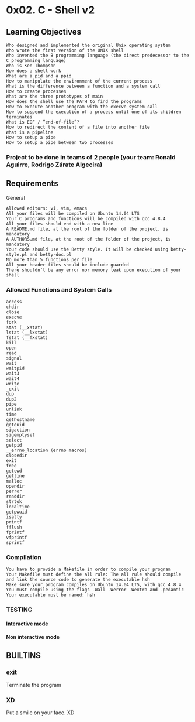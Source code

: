 # 0x02. C - Shell v2
## Learning Objectives

    Who designed and implemented the original Unix operating system
    Who wrote the first version of the UNIX shell
    Who invented the B programming language (the direct predecessor to the C programming language)
    Who is Ken Thompson
    How does a shell work
    What are a pid and a ppid
    How to manipulate the environment of the current process
    What is the difference between a function and a system call
    How to create processes
    What are the three prototypes of main
    How does the shell use the PATH to find the programs
    How to execute another program with the execve system call
    How to suspend the execution of a process until one of its children terminates
    What is EOF / “end-of-file”?
    How to redirect the content of a file into another file
    What is a pipeline
    How to setup a pipe
    How to setup a pipe between two processes

###  Project to be done in teams of 2 people (your team: Ronald Aguirre, Rodrigo Zárate Algecira)
## Requirements
General

    Allowed editors: vi, vim, emacs
    All your files will be compiled on Ubuntu 14.04 LTS
    Your C programs and functions will be compiled with gcc 4.8.4
    All your files should end with a new line
    A README.md file, at the root of the folder of the project, is mandatory
    A AUTHORS.md file, at the root of the folder of the project, is mandatory
    Your code should use the Betty style. It will be checked using betty-style.pl and betty-doc.pl
    No more than 5 functions per file
    All your header files should be include guarded
    There shouldn’t be any error nor memory leak upon execution of your shell

### Allowed Functions and System Calls

    access
    chdir
    close
    execve
    fork
    stat (__xstat)
    lstat (__lxstat)
    fstat (__fxstat)
    kill
    open
    read
    signal
    wait
    waitpid
    wait3
    wait4
    write
    _exit
    dup
    dup2
    pipe
    unlink
    time
    gethostname
    geteuid
    sigaction
    sigemptyset
    select
    getpid
    __errno_location (errno macros)
    closedir
    exit
    free
    getcwd
    getline
    malloc
    opendir
    perror
    readdir
    strtok
    localtime
    getpwuid
    isatty
    printf
    fflush
    fprintf
    vfprintf
    sprintf

### Compilation

    You have to provide a Makefile in order to compile your program
    Your Makefile must define the all rule: The all rule should compile and link the source code to generate the executable hsh
    Make sure your program compiles on Ubuntu 14.04 LTS, with gcc 4.8.4
    You must compile using the flags -Wall -Werror -Wextra and -pedantic
    Your executable must be named: hsh
### TESTING
#### Interactive mode
#### Non interactive mode
## BUILTINS
### exit
Terminate the program
### XD
Put a smile on your face.
XD
